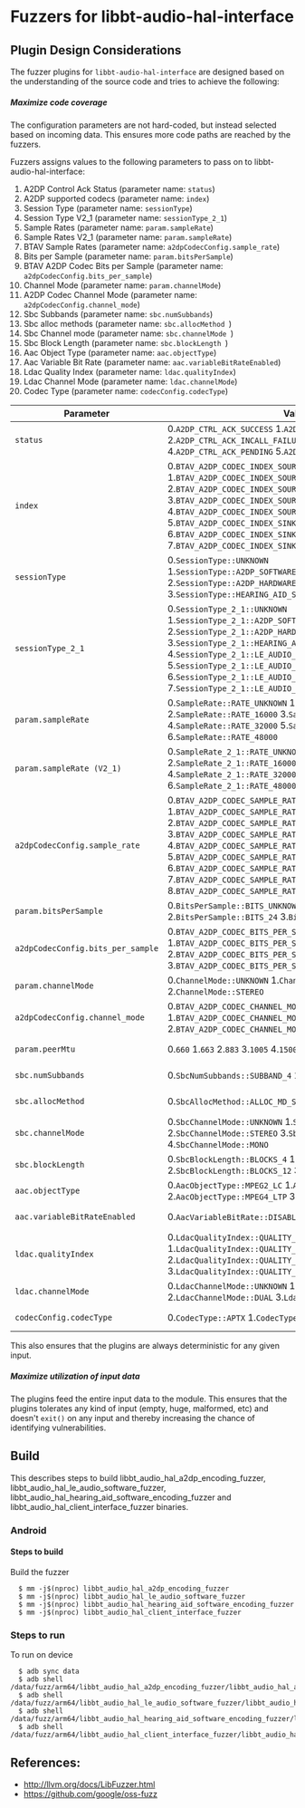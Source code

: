 # Fuzzers for libbt-audio-hal-interface

## Plugin Design Considerations
The fuzzer plugins for `libbt-audio-hal-interface` are designed based on the understanding of the
source code and tries to achieve the following:

##### Maximize code coverage
The configuration parameters are not hard-coded, but instead selected based on
incoming data. This ensures more code paths are reached by the fuzzers.

Fuzzers assigns values to the following parameters to pass on to libbt-audio-hal-interface:
1. A2DP Control Ack Status (parameter name: `status`)
2. A2DP supported codecs (parameter name: `index`)
3. Session Type  (parameter name: `sessionType`)
4. Session Type V2_1 (parameter name: `sessionType_2_1`)
5. Sample Rates (parameter name: `param.sampleRate`)
6. Sample Rates V2_1 (parameter name: `param.sampleRate`)
7. BTAV Sample Rates (parameter name: `a2dpCodecConfig.sample_rate`)
8. Bits per Sample (parameter name: `param.bitsPerSample`)
9. BTAV A2DP Codec Bits per Sample (parameter name: `a2dpCodecConfig.bits_per_sample`)
10. Channel Mode (parameter name: `param.channelMode`)
11. A2DP Codec Channel Mode (parameter name: `a2dpCodecConfig.channel_mode`)
12. Sbc Subbands (parameter name: `sbc.numSubbands`)
13. Sbc alloc methods (parameter name: `sbc.allocMethod `)
14. Sbc Channel mode (parameter name: `sbc.channelMode `)
15. Sbc Block Length (parameter name: `sbc.blockLength `)
16. Aac Object Type  (parameter name: `aac.objectType`)
17. Aac Variable Bit Rate (parameter name: `aac.variableBitRateEnabled`)
18. Ldac Quality Index (parameter name: `ldac.qualityIndex`)
19. Ldac Channel Mode (parameter name: `ldac.channelMode`)
20. Codec Type (parameter name: `codecConfig.codecType`)

| Parameter| Valid Values| Configured Value|
|------------- |-------------| ----- |
| `status` | 0.`A2DP_CTRL_ACK_SUCCESS` 1.`A2DP_CTRL_ACK_FAILURE` 2.`A2DP_CTRL_ACK_INCALL_FAILURE` 3.`A2DP_CTRL_ACK_UNSUPPORTED` 4.`A2DP_CTRL_ACK_PENDING` 5.`A2DP_CTRL_ACK_DISCONNECT_IN_PROGRESS` | Value obtained from FuzzedDataProvider |
| `index` | 0.`BTAV_A2DP_CODEC_INDEX_SOURCE_SBC` 1.`BTAV_A2DP_CODEC_INDEX_SOURCE_AAC` 2.`BTAV_A2DP_CODEC_INDEX_SOURCE_APTX` 3.`BTAV_A2DP_CODEC_INDEX_SOURCE_APTX_HD` 4.`BTAV_A2DP_CODEC_INDEX_SOURCE_LDAC` 5.`BTAV_A2DP_CODEC_INDEX_SINK_SBC` 6.`BTAV_A2DP_CODEC_INDEX_SINK_AAC` 7.`BTAV_A2DP_CODEC_INDEX_SINK_LDAC` | Value obtained from FuzzedDataProvider |
| `sessionType` | 0.`SessionType::UNKNOWN` 1.`SessionType::A2DP_SOFTWARE_ENCODING_DATAPATH` 2.`SessionType::A2DP_HARDWARE_OFFLOAD_DATAPATH` 3.`SessionType::HEARING_AID_SOFTWARE_ENCODING_DATAPATH` | Value obtained from FuzzedDataProvider |
| `sessionType_2_1` | 0.`SessionType_2_1::UNKNOWN` 1.`SessionType_2_1::A2DP_SOFTWARE_ENCODING_DATAPATH` 2.`SessionType_2_1::A2DP_HARDWARE_OFFLOAD_DATAPATH` 3.`SessionType_2_1::HEARING_AID_SOFTWARE_ENCODING_DATAPATH` 4.`SessionType_2_1::LE_AUDIO_SOFTWARE_ENCODING_DATAPATH` 5.`SessionType_2_1::LE_AUDIO_SOFTWARE_DECODED_DATAPATH` 6.`SessionType_2_1::LE_AUDIO_HARDWARE_OFFLOAD_ENCODING_DATAPATH` 7.`SessionType_2_1::LE_AUDIO_HARDWARE_OFFLOAD_DECODING_DATAPATH` | Value obtained from FuzzedDataProvider |
| `param.sampleRate` | 0.`SampleRate::RATE_UNKNOWN` 1.`SampleRate::RATE_8000` 2.`SampleRate::RATE_16000` 3.`SampleRate::RATE_24000` 4.`SampleRate::RATE_32000` 5.`SampleRate::RATE_44100` 6.`SampleRate::RATE_48000` | Value obtained from FuzzedDataProvider |
| `param.sampleRate (V2_1)` | 0.`SampleRate_2_1::RATE_UNKNOWN` 1.`SampleRate_2_1::RATE_8000` 2.`SampleRate_2_1::RATE_16000` 3.`SampleRate_2_1::RATE_24000` 4.`SampleRate_2_1::RATE_32000` 5.`SampleRate_2_1::RATE_44100` 6.`SampleRate_2_1::RATE_48000` | Value obtained from FuzzedDataProvider |
| `a2dpCodecConfig.sample_rate` | 0.`BTAV_A2DP_CODEC_SAMPLE_RATE_NONE` 1.`BTAV_A2DP_CODEC_SAMPLE_RATE_44100` 2.`BTAV_A2DP_CODEC_SAMPLE_RATE_48000` 3.`BTAV_A2DP_CODEC_SAMPLE_RATE_88200` 4.`BTAV_A2DP_CODEC_SAMPLE_RATE_96000` 5.`BTAV_A2DP_CODEC_SAMPLE_RATE_176400` 6.`BTAV_A2DP_CODEC_SAMPLE_RATE_192000` 7.`BTAV_A2DP_CODEC_SAMPLE_RATE_16000` 8.`BTAV_A2DP_CODEC_SAMPLE_RATE_24000` | Value obtained from FuzzedDataProvider |
| `param.bitsPerSample` | 0.`BitsPerSample::BITS_UNKNOWN` 1.`BitsPerSample::BITS_16` 2.`BitsPerSample::BITS_24` 3.`BitsPerSample::BITS_32` | Value obtained from FuzzedDataProvider |
| `a2dpCodecConfig.bits_per_sample` | 0.`BTAV_A2DP_CODEC_BITS_PER_SAMPLE_NONE` 1.`BTAV_A2DP_CODEC_BITS_PER_SAMPLE_16` 2.`BTAV_A2DP_CODEC_BITS_PER_SAMPLE_24` 3.`BTAV_A2DP_CODEC_BITS_PER_SAMPLE_32` | Value obtained from FuzzedDataProvider |
| `param.channelMode` | 0.`ChannelMode::UNKNOWN` 1.`ChannelMode::MONO` 2.`ChannelMode::STEREO`  | Value obtained from FuzzedDataProvider |
| `a2dpCodecConfig.channel_mode` | 0.`BTAV_A2DP_CODEC_CHANNEL_MODE_NONE` 1.`BTAV_A2DP_CODEC_CHANNEL_MODE_MONO` 2.`BTAV_A2DP_CODEC_CHANNEL_MODE_STEREO`  | Value obtained from FuzzedDataProvider |
| `param.peerMtu` | 0.`660` 1.`663` 2.`883` 3.`1005` 4.`1500`  | Value obtained from FuzzedDataProvider |
| `sbc.numSubbands` | 0.`SbcNumSubbands::SUBBAND_4` 1.`SbcNumSubbands::SUBBAND_8` | Value obtained from FuzzedDataProvider |
| `sbc.allocMethod` | 0.`SbcAllocMethod::ALLOC_MD_S` 1.`SbcAllocMethod::ALLOC_MD_L` | Value obtained from FuzzedDataProvider |
| `sbc.channelMode ` | 0.`SbcChannelMode::UNKNOWN` 1.`SbcChannelMode::JOINT_STEREO` 2.`SbcChannelMode::STEREO` 3.`SbcChannelMode::DUAL` 4.`SbcChannelMode::MONO`  | Value obtained from FuzzedDataProvider |
| `sbc.blockLength ` | 0.`SbcBlockLength::BLOCKS_4` 1.`SbcBlockLength::BLOCKS_8` 2.`SbcBlockLength::BLOCKS_12` 3.`SbcBlockLength::BLOCKS_16` | Value obtained from FuzzedDataProvider |
| `aac.objectType` | 0.`AacObjectType::MPEG2_LC` 1.`AacObjectType::MPEG4_LC` 2.`AacObjectType::MPEG4_LTP` 3.`AacObjectType::MPEG4_SCALABLE` | Value obtained from FuzzedDataProvider |
| `aac.variableBitRateEnabled` | 0.`AacVariableBitRate::DISABLED` 1.`AacVariableBitRate::ENABLED` | Value obtained from FuzzedDataProvider |
| `ldac.qualityIndex` | 0.`LdacQualityIndex::QUALITY_HIGH` 1.`LdacQualityIndex::QUALITY_MID` 2.`LdacQualityIndex::QUALITY_LOW` 3.`LdacQualityIndex::QUALITY_ABR` | Value obtained from FuzzedDataProvider |
| `ldac.channelMode ` | 0.`LdacChannelMode::UNKNOWN` 1.`LdacChannelMode::STEREO` 2.`LdacChannelMode::DUAL` 3.`LdacChannelMode::MONO` | Value obtained from FuzzedDataProvider |
| `codecConfig.codecType` | 0.`CodecType::APTX` 1.`CodecType::APTX_HD` | Value obtained from FuzzedDataProvider |

This also ensures that the plugins are always deterministic for any given input.

##### Maximize utilization of input data
The plugins feed the entire input data to the module.
This ensures that the plugins tolerates any kind of input (empty, huge,
malformed, etc) and doesn't `exit()` on any input and thereby increasing the
chance of identifying vulnerabilities.

## Build

This describes steps to build libbt_audio_hal_a2dp_encoding_fuzzer, libbt_audio_hal_le_audio_software_fuzzer, libbt_audio_hal_hearing_aid_software_encoding_fuzzer and libbt_audio_hal_client_interface_fuzzer binaries.

### Android

#### Steps to build
Build the fuzzer
```
  $ mm -j$(nproc) libbt_audio_hal_a2dp_encoding_fuzzer
  $ mm -j$(nproc) libbt_audio_hal_le_audio_software_fuzzer
  $ mm -j$(nproc) libbt_audio_hal_hearing_aid_software_encoding_fuzzer
  $ mm -j$(nproc) libbt_audio_hal_client_interface_fuzzer
```
### Steps to run

To run on device
```
  $ adb sync data
  $ adb shell /data/fuzz/arm64/libbt_audio_hal_a2dp_encoding_fuzzer/libbt_audio_hal_a2dp_encoding_fuzzer
  $ adb shell /data/fuzz/arm64/libbt_audio_hal_le_audio_software_fuzzer/libbt_audio_hal_le_audio_software_fuzzer
  $ adb shell /data/fuzz/arm64/libbt_audio_hal_hearing_aid_software_encoding_fuzzer/libbt_audio_hal_hearing_aid_software_encoding_fuzzer
  $ adb shell /data/fuzz/arm64/libbt_audio_hal_client_interface_fuzzer/libbt_audio_hal_client_interface_fuzzer
```

## References:
 * http://llvm.org/docs/LibFuzzer.html
 * https://github.com/google/oss-fuzz
